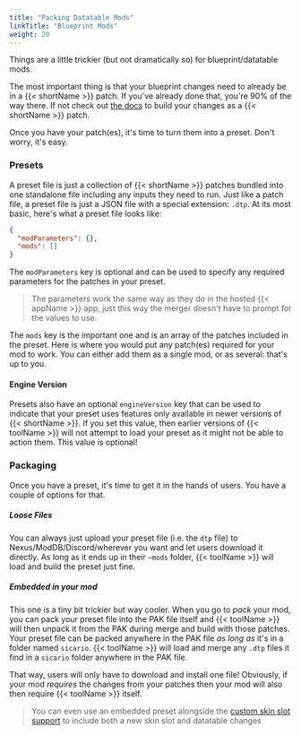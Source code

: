 ```yaml
---
title: "Packing Datatable Mods"
linkTitle: "Blueprint Mods"
weight: 20
---
```


Things are a little trickier (but not dramatically so) for blueprint/datatable mods.

The most important thing is that your blueprint changes need to already be in a {{< shortName >}} patch. If you've already done that, you're 90% of the way there. If not check out [the docs](../../introduction/_index.md) to build your changes as a {{< shortName >}} patch.

Once you have your patch(es), it's time to turn them into a preset. Don't worry, it's easy.

### Presets

A preset file is just a collection of {{< shortName >}} patches bundled into one standalone file including any inputs they need to run. Just like a patch file, a preset file is just a JSON file with a special extension: `.dtp`. At its most basic, here's what a preset file looks like:

```json
{
  "modParameters": {},
  "mods": []
}
```

The `modParameters` key is optional and can be used to specify any required parameters for the patches in your preset.

> The parameters work the same way as they do in the hosted {{< appName >}} app, just this way the merger doesn't have to prompt for the values to use.

The `mods` key is the important one and is an array of the patches included in the preset. Here is where you would put any patch(es) required for your mod to work. You can either add them as a single mod, or as several: that's up to you.

#### Engine Version

Presets also have an optional `engineVersion` key that can be used to indicate that your preset uses features only available in newer versions of {{< shortName >}}. If you set this value, then earlier versions of {{< toolName >}} will not attempt to load your preset as it might not be able to action them. This value is optional!

### Packaging

Once you have a preset, it's time to get it in the hands of users. You have a couple of options for that.

##### Loose Files

You can always just upload your preset file (i.e. the `dtp` file) to Nexus/ModDB/Discord/wherever you want and let users download it directly. As long as it ends up in their `~mods` folder, {{< toolName >}} will load and build the preset just fine.

##### Embedded in your mod

This one is a tiny bit trickier but way cooler. When you go to *pack* your mod, you can pack your preset file into the PAK file itself and {{< toolName >}} will then unpack it from the PAK during merge and build with those patches. Your preset file can be packed anywhere in the PAK file _as long as_ it's in a folder named `sicario`. {{< toolName >}} will load and merge any `.dtp` files it find in a `sicario` folder anywhere in the PAK file.

That way, users will only have to download and install one file! Obviously, if your mod _requires_ the changes from your patches then your mod will also then require {{< toolName >}} itself.

> You can even use an embedded preset alongside the [custom skin slot support](../skins) to include both a new skin slot and datatable changes